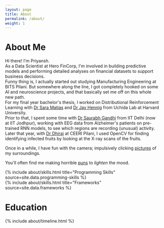 ```yaml
---
layout: page
title: About
permalink: /about/
weight: 1
---
```


# **About Me**
<!-- Hi there! I am **{{ site.author.name }}**.<br> -->
Hi there! I'm Priyansh.<br>
As a Data Scientist at Hero FinCorp, I'm involved in building predictive models and performing detailed analyses on financial datasets to support business decisions. <br>
Funny thing is, I actually started out studying Manufacturing Engineering at BITS Pilani. But somewhere along the line, I got completely hooked on some AI and neuroscience projects, and that basically set me off on this whole new path. <br>
For my final year bachelor's thesis, I worked on Distributional Reinforcement Learning with [Dr Sara Matias](https://www.mcb.harvard.edu/directory/sara-matias/) and [Dr Jay Hennig](https://mobeets.github.io/me/) from Uchida Lab at Harvard University.<br>
Prior to that, I spent some time with [Dr Saurabh Gandhi](https://csndl-iitd.github.io/cndl-website/) from IIT Delhi (now at IIT Jodhpur), working with EEG data from Alzheimer's patients on pre-trained RNN models, to see which regions are recording (unusual) activity. Later that year, with [Dr Dhiraj](https://sites.google.com/site/dhirajcsirceeri/) at CEERI Pilani, I used OpenCV for finding identifying infected fruits by looking at the X-ray scans of the fruits. <br>

Once in a while, I have fun with the camera; impulsively clicking [pictures](https://avg-bitsian.github.io/shots/) of my surroundings. <br>

You'll often find me making horrible [puns](https://avg-bitsian.github.io/humour/) to _lighten_ the mood.

<div class="row">
{% include about/skills.html title="Programming Skills" source=site.data.programming-skills %}
</div>
<div class='row'>
{% include about/skills.html title="Frameworks" source=site.data.frameworks %}
</div>
<!-- <div class='row'>
{% include about/skills.html title="Engineering Simulation" source=site.data.engineering-simulation %}
</div> -->


# **Education**
<div class="row">
{% include about/timeline.html %}
</div>